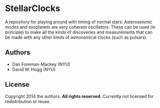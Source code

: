 # StellarClocks

A repository for playing around with timing of normal stars:
Asteroseismic modes and exoplanets are very coherent oscillators.
These can be used (in principle) to make all the kinds of discoveries and measurements
that can be made with any other kinds of astronomical clocks (such as pulsars).

## Authors

- Dan Foreman-Mackey (NYU)
- David W. Hogg (NYU)

## License

Copyright 2014 the authors.
**All rights reserved**.
Currently not licensed for redistribution or reuse.
